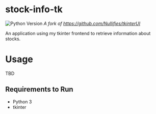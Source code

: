 # stock-info-tk
![Python Version](https://img.shields.io/static/v1?label=Python&message=3.9.1&color=informational) 
*A fork of https://github.com/NuIlifies/tkinterUI*

An application using my tkinter frontend to retrieve information about stocks.

# Usage

TBD 

## Requirements to Run

- Python 3
- tkinter

